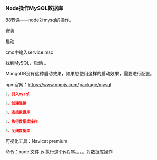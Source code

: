 ### Node操作MySQL数据库

88节课——node对mysql的操作。

安装

启动

cmd中输入service.msc

找到MySQL，启动 。

MongoDB没有这种启动效果，如果想使用这样的启动效果，需要进行配置。

npm官网：https://www.npmjs.com/package/mysql

```javascript
1、引入mysql

2、创建连接

3、连接数据库

4、执行数据库操作

5、关闭数据库

```



可视化工具：Navicat  premium

命令：node 文件.js   执行这个js程序。。。。对数据库操作


